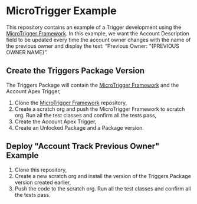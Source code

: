 # MicroTrigger Example

This repository contains an example of a Trigger development using the [MicroTrigger Framework](https://github.com/kofijohnson/Apex-MicroTrigger). In this example, we want the Account Description field to be updated every time the account owner changes with the name of the previous owner and display the text: “Previous Owner: “{PREVIOUS OWNER NAME}”.

## Create the Triggers Package Version

The Triggers Package will contain the [MicroTrigger Framework](https://github.com/kofijohnson/Apex-MicroTrigger) and the Account Apex Trigger, 
1. Clone the [MicroTrigger Framework](https://github.com/kofijohnson/Apex-MicroTrigger) repository,
2. Create a scratch org and push the MicroTrigger Framework to scratch org. Run all the test classes and confirm all the tests pass,
3. Create the Account Apex Trigger,
4. Create an Unlocked Package and a Package version.

## Deploy "Account Track Previous Owner" Example

1. Clone this repository,
2. Create a new scratch org and install the version of the Triggers Package version created earlier,
3. Push the code to the scratch org. Run all the test classes and confirm all the tests pass.
